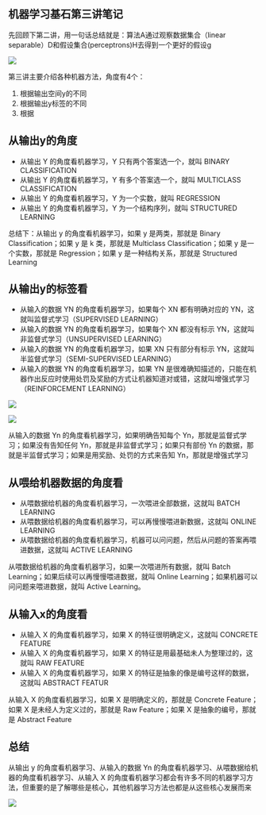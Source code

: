 ## 机器学习基石第三讲笔记

先回顾下第二讲，用一句话总结就是：算法A通过观察数据集合（linear separable）D和假设集合(perceptrons)H去得到一个更好的假设g

![](http://static.obeobe.com/image/blog-image/machine-learning-foundations-3-0.png)

第三讲主要介绍各种机器方法，角度有4个：

1. 根据输出空间y的不同
2. 根据输出y标签的不同
3. 根据



## 从输出y的角度

- 从输出 Y 的角度看机器学习，Y 只有两个答案选一个，就叫 BINARY CLASSIFICATION
- 从输出 Y 的角度看机器学习，Y 有多个答案选一个，就叫 MULTICLASS CLASSIFICATION
- 从输出 Y 的角度看机器学习，Y 为一个实数，就叫 REGRESSION
- 从输出 Y 的角度看机器学习，Y 为一个结构序列，就叫 STRUCTURED LEARNING

总结下：从输出 y 的角度看机器学习，如果 y 是两类，那就是 Binary Classification；如果 y 是 k 类，那就是 Multiclass Classification；如果 y 是一个实数，那就是 Regression；如果 y 是一种结构关系，那就是 Structured Learning



## 从输出y的标签看

- 从输入的数据 YN 的角度看机器学习，如果每个 XN 都有明确对应的 YN，这就叫监督式学习（SUPERVISED LEARNING）
- 从输入的数据 YN 的角度看机器学习，如果每个 XN 都没有标示 YN，这就叫非监督式学习（UNSUPERVISED LEARNING）
- 从输入的数据 YN 的角度看机器学习，如果 XN 只有部分有标示 YN，这就叫半监督式学习（SEMI-SUPERVISED LEARNING）
- 从输入的数据 YN 的角度看机器学习，如果 YN 是很难确知描述的，只能在机器作出反应时使用处罚及奖励的方式让机器知道对或错，这就叫增强式学习（REINFORCEMENT LEARNING）



![](http://static.obeobe.com/image/blog-image/machine-learning-foundations-3-8.png)

![](http://static.obeobe.com/image/blog-image/machine-learning-foundations-3-9.png)

从输入的数据 Yn 的角度看机器学习，如果明确告知每个 Yn，那就是监督式学习；如果没有告知任何 Yn，那就是非监督式学习；如果只有部份 Yn 的数据，那就是半监督式学习；如果是用奖励、处罚的方式来告知 Yn，那就是增强式学习



## 从喂给机器数据的角度看

- 从喂数据给机器的角度看机器学习，一次喂进全部数据，这就叫 BATCH LEARNING
- 从喂数据给机器的角度看机器学习，可以再慢慢喂进新数据，这就叫 ONLINE LEARNING
- 从喂数据给机器的角度看机器学习，机器可以问问题，然后从问题的答案再喂进数据，这就叫 ACTIVE LEARNING

从喂数据给机器的角度看机器学习，如果一次喂进所有数据，就叫 Batch Learning；如果后续可以再慢慢喂进数据，就叫 Online Learning；如果机器可以问问题来喂进数据，就叫 Active Learning。



## 从输入x的角度看

- 从输入 X 的角度看机器学习，如果 X 的特征很明确定义，这就叫 CONCRETE FEATURE
- 从输入 X 的角度看机器学习，如果 X 的特征是用最基础未人为整理过的，这就叫 RAW FEATURE
- 从输入 X 的角度看机器学习，如果 X 的特征是抽象的像是编号这样的数据，这就叫 ABSTRACT FEATUR

从输入 X 的角度看机器学习，如果 X 是明确定义的，那就是 Concrete Feature；如果 X 是未经人为定义过的，那就是 Raw Feature；如果 X 是抽象的编号，那就是 Abstract Feature



## 总结

从输出 y 的角度看机器学习、从输入的数据 Yn 的角度看机器学习、从喂数据给机器的角度看机器学习、从输入 X 的角度看机器学习都会有许多不同的机器学习方法，但重要的是了解哪些是核心，其他机器学习方法也都是从这些核心发展而来



![](http://static.obeobe.com/image/blog-image/machine-learning-foundations-3-19.png)